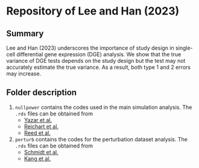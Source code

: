# Repository of Lee and Han (2023)

## Summary
Lee and Han (2023) underscores the importance of study design in single-cell differential gene expression (DGE) analysis.
We show that the true variance of DGE tests depends on the study design but the test may not accurately estimate the true variance.
As a result, both type 1 and 2 errors may increase.

## Folder description
1. `nullpower` contains the codes used in the main simulation analysis.
The `.rds` files can be obtained from
    - [Yazar et al.](https://cellxgene.cziscience.com/collections/dde06e0f-ab3b-46be-96a2-a8082383c4a1)
    - [Reichart et al.](https://cellxgene.cziscience.com/collections/e75342a8-0f3b-4ec5-8ee1-245a23e0f7cb)
    - [Reed et al.](https://cellxgene.cziscience.com/collections/48259aa8-f168-4bf5-b797-af8e88da6637)
2. `perturb` contains the codes for the perturbation dataset analysis.
The `.rds` files can be obtained from
    - [Schmidt et al.](https://zenodo.org/records/5784651)
    - [Kang et al.](https://figshare.com/articles/dataset/PBMC_scRNAseq_Kang_2018_RDS_dgCMatrix/22572694)


